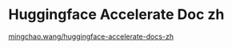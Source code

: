 # Huggingface Accelerate Doc zh

[mingchao.wang/huggingface-accelerate-docs-zh](https://mingchao.wang/huggingface-accelerate-docs-zh/)

